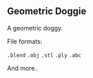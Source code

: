 ## Geometric Doggie

A geometric doggy.


File formats:

`.blend`
`.obj`
`.stl`
`.ply`
`.abc`

And more..



